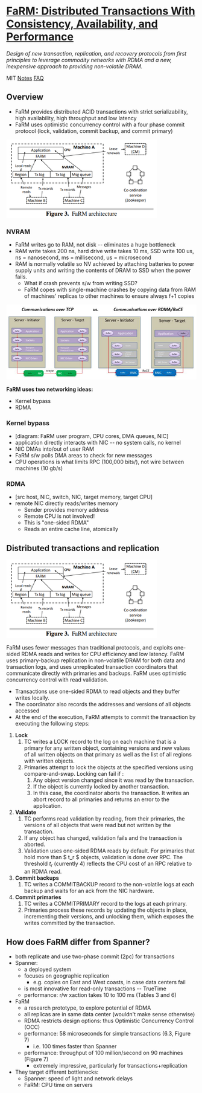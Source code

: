 # [FaRM: Distributed Transactions With Consistency, Availability, and Performance](http://nil.csail.mit.edu/6.824/2020/papers/farm-2015.pdf)

*Design of new transaction, replication, and recovery protocols from first principles to leverage commodity networks with RDMA and a new, inexpensive approach to providing non-volatile DRAM.*

MIT [Notes](http://nil.csail.mit.edu/6.824/2020/notes/l-farm.txt) [FAQ](http://nil.csail.mit.edu/6.824/2020/papers/farm-faq.txt)


## Overview

- FaRM provides distributed ACID transactions with strict serializability, high availability, high throughput and low latency
- FaRM uses optimistic concurrency control with a four phase commit protocol (lock, validation, commit backup, and commit primary)

<img src="images/figure3.png" width="400" />

### NVRAM

- FaRM writes go to RAM, not disk -- eliminates a huge bottleneck
- RAM write takes 200 ns, hard drive write takes 10 ms, SSD write 100 us, ns = nanosecond, ms = millisecond, us = microsecond
- RAM is normally volatile so NV achieved by attaching batteries to power supply units and writing the contents of DRAM to SSD when the power fails.
  - What if crash prevents s/w from writing SSD?
  - FaRM copes with single-machine crashes by copying data from RAM of machines' replicas to other machines to ensure always f+1 copies

<img src="images/tcpvsrdma.jpg" width="700" /> 

**FaRM uses two networking ideas:**  
- Kernel bypass  
- RDMA

### Kernel bypass

- [diagram: FaRM user program, CPU cores, DMA queues, NIC]
- application directly interacts with NIC -- no system calls, no kernel
- NIC DMAs into/out of user RAM
- FaRM s/w polls DMA areas to check for new messages
- CPU operations is what limits RPC (100,000 bits/), not wire between machines (10 gb/s)
  
### RDMA
- [src host, NIC, switch, NIC, target memory, target CPU]
- remote NIC directly reads/writes memory
  - Sender provides memory address
  - Remote CPU is not involved!
  - This is "one-sided RDMA"
  - Reads an entire cache line, atomically

## Distributed transactions and replication

<img src="images/figure3.png" width="400" /> 

FaRM uses fewer messages than traditional protocols, and exploits one-sided RDMA reads and writes for CPU efficiency and low latency. FaRM uses primary-backup replication in non-volatile DRAM for both data and transaction logs, and uses unreplicated transaction coordinators that communicate directly with primaries and backups. FaRM uses optimistic concurrency control with read validation.

- Transactions use one-sided RDMA to read objects and they buffer writes locally. 
- The coordinator also records the addresses and versions of all objects accessed
- At the end of the execution, FaRM attempts to commit the transaction by executing the following steps:

1. **Lock**
   1. TC writes a LOCK record to the log on each machine that is a primary for any written object, containing versions and new values of all written objects on that primary as well as the list of all regions with written objects.
   2.  Primaries attempt to lock the objects at the specified versions using compare-and-swap. Locking can fail if :  
       1. Any object version changed since it was read by the transaction.  
       2. If the object is currently locked by another transaction.  
       3. In this case, the coordinator aborts the transaction. It writes an abort record to all primaries and returns an error to the application.
2. **Validate**
   1. TC performs read validation by reading, from their primaries, the versions of all objects that were read but not written by the transaction. 
   2. If any object has changed, validation fails and the transaction is aborted. 
   3. Validation uses one-sided RDMA reads by default. For primaries that hold more than $ t_r $ objects, validation is done over RPC. The threshold $t_r$ (currently 4) reflects the CPU cost of an RPC relative to an RDMA read.
3. **Commit backups**
   1. TC writes a COMMITBACKUP record to the non-volatile logs at each backup and waits for an ack from the NIC hardware.
4. **Commit primaries**
   1. TC writes a COMMITPRIMARY record to the logs at each primary.
   2. Primaries process these records by updating the objects in place, incrementing their versions, and unlocking them, which exposes the writes committed by the transaction.

## How does FaRM differ from Spanner?
- both replicate and use two-phase commit (2pc) for transactions
- Spanner:
  - a deployed system
  - focuses on geographic replication
    - e.g. copies on East and West coasts, in case data centers fail
  - is most innovative for read-only transactions -- TrueTime
  - performance: r/w xaction takes 10 to 100 ms (Tables 3 and 6)
- FaRM
  - a research prototype, to explore potential of RDMA
  - all replicas are in same data center (wouldn't make sense otherwise)
  - RDMA restricts design options: thus Optimistic Concurrency Control (OCC)
  - performance: 58 microseconds for simple transactions (6.3, Figure 7)
    - i.e. 100 times faster than Spanner
  - performance: throughput of 100 million/second on 90 machines (Figure 7)
    - extremely impressive, particularly for transactions+replication
- They target different bottlenecks:
  - Spanner: speed of light and network delays
  - FaRM: CPU time on servers